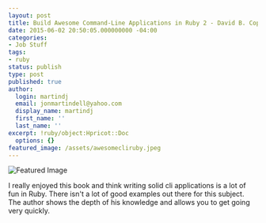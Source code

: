 ```yaml
---
layout: post
title: Build Awesome Command-Line Applications in Ruby 2 - David B. Copeland
date: 2015-06-02 20:50:05.000000000 -04:00
categories:
- Job Stuff
tags:
- ruby
status: publish
type: post
published: true
author:
  login: martindj
  email: jonmartindell@yahoo.com
  display_name: martindj
  first_name: ''
  last_name: ''
excerpt: !ruby/object:Hpricot::Doc
  options: {}
featured_image: /assets/awesomecliruby.jpeg
---
```

![Featured Image]({{page.featured_image}})

I really enjoyed this book and think writing solid cli applications is a lot of fun in Ruby. There isn't a lot of good examples out there for this subject. The author shows the depth of his knowledge and allows you to get going very quickly.
